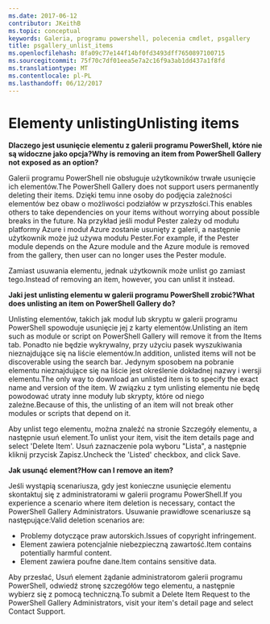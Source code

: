 ```yaml
---
ms.date: 2017-06-12
contributor: JKeithB
ms.topic: conceptual
keywords: Galeria, programu powershell, polecenia cmdlet, psgallery
title: psgallery_unlist_items
ms.openlocfilehash: 8fa09c77e144f14bf0fd3493dff7650897100715
ms.sourcegitcommit: 75f70c7df01eea5e7a2c16f9a3ab1dd437a1f8fd
ms.translationtype: MT
ms.contentlocale: pl-PL
ms.lasthandoff: 06/12/2017
---
```

# <a name="unlisting-items"></a><span data-ttu-id="d34d9-103">Elementy unlisting</span><span class="sxs-lookup"><span data-stu-id="d34d9-103">Unlisting items</span></span>

<span data-ttu-id="d34d9-104">**Dlaczego jest usunięcie elementu z galerii programu PowerShell, które nie są widoczne jako opcja?**</span><span class="sxs-lookup"><span data-stu-id="d34d9-104">**Why is removing an item from PowerShell Gallery not exposed as an option?**</span></span>

<span data-ttu-id="d34d9-105">Galerii programu PowerShell nie obsługuje użytkowników trwałe usunięcie ich elementów.</span><span class="sxs-lookup"><span data-stu-id="d34d9-105">The PowerShell Gallery does not support users permanently deleting their items.</span></span> <span data-ttu-id="d34d9-106">Dzięki temu inne osoby do podjęcia zależności elementów bez obaw o możliwości podziałów w przyszłości.</span><span class="sxs-lookup"><span data-stu-id="d34d9-106">This enables others to take dependencies on your items without worrying about possible breaks in the future.</span></span> <span data-ttu-id="d34d9-107">Na przykład jeśli moduł Pester zależy od modułu platformy Azure i moduł Azure zostanie usunięty z galerii, a następnie użytkownik może już używa modułu Pester.</span><span class="sxs-lookup"><span data-stu-id="d34d9-107">For example, if the Pester module depends on the Azure module and the Azure module is removed from the gallery, then user can no longer uses the Pester module.</span></span>

<span data-ttu-id="d34d9-108">Zamiast usuwania elementu, jednak użytkownik może unlist go zamiast tego.</span><span class="sxs-lookup"><span data-stu-id="d34d9-108">Instead of removing an item, however, you can unlist it instead.</span></span>

<span data-ttu-id="d34d9-109">**Jaki jest unlisting elementu w galerii programu PowerShell zrobić?**</span><span class="sxs-lookup"><span data-stu-id="d34d9-109">**What does unlisting an item on PowerShell Gallery do?**</span></span>

<span data-ttu-id="d34d9-110">Unlisting elementów, takich jak moduł lub skryptu w galerii programu PowerShell spowoduje usunięcie jej z karty elementów.</span><span class="sxs-lookup"><span data-stu-id="d34d9-110">Unlisting an item such as module or script on PowerShell Gallery will remove it from the Items tab.</span></span>
<span data-ttu-id="d34d9-111">Ponadto nie będzie wykrywalny, przy użyciu pasek wyszukiwania nieznajdujące się na liście elementów.</span><span class="sxs-lookup"><span data-stu-id="d34d9-111">In addition, unlisted items will not be discoverable using the search bar.</span></span>
<span data-ttu-id="d34d9-112">Jedynym sposobem na pobranie elementu nieznajdujące się na liście jest określenie dokładnej nazwy i wersji elementu.</span><span class="sxs-lookup"><span data-stu-id="d34d9-112">The only way to download an unlisted item is to specify the exact name and version of the item.</span></span>
<span data-ttu-id="d34d9-113">W związku z tym unlisting elementu nie będę powodować utraty inne moduły lub skrypty, które od niego zależne.</span><span class="sxs-lookup"><span data-stu-id="d34d9-113">Because of this, the unlisting of an item will not break other modules or scripts that depend on it.</span></span>

<span data-ttu-id="d34d9-114">Aby unlist tego elementu, można znaleźć na stronie Szczegóły elementu, a następnie usuń element.</span><span class="sxs-lookup"><span data-stu-id="d34d9-114">To unlist your item, visit the item details page and select 'Delete Item'.</span></span> <span data-ttu-id="d34d9-115">Usuń zaznaczenie pola wyboru "Lista", a następnie kliknij przycisk Zapisz.</span><span class="sxs-lookup"><span data-stu-id="d34d9-115">Uncheck the 'Listed' checkbox, and click Save.</span></span>

<span data-ttu-id="d34d9-116">**Jak usunąć element?**</span><span class="sxs-lookup"><span data-stu-id="d34d9-116">**How can I remove an item?**</span></span>

<span data-ttu-id="d34d9-117">Jeśli wystąpią scenariusza, gdy jest konieczne usunięcie elementu skontaktuj się z administratorami w galerii programu PowerShell.</span><span class="sxs-lookup"><span data-stu-id="d34d9-117">If you experience a scenario where item deletion is necessary, contact the PowerShell Gallery Administrators.</span></span>
<span data-ttu-id="d34d9-118">Usuwanie prawidłowe scenariusze są następujące:</span><span class="sxs-lookup"><span data-stu-id="d34d9-118">Valid deletion scenarios are:</span></span>
- <span data-ttu-id="d34d9-119">Problemy dotyczące praw autorskich.</span><span class="sxs-lookup"><span data-stu-id="d34d9-119">Issues of copyright infringement.</span></span>
- <span data-ttu-id="d34d9-120">Element zawiera potencjalnie niebezpieczną zawartość.</span><span class="sxs-lookup"><span data-stu-id="d34d9-120">Item contains potentially harmful content.</span></span>
- <span data-ttu-id="d34d9-121">Element zawiera poufne dane.</span><span class="sxs-lookup"><span data-stu-id="d34d9-121">Item contains sensitive data.</span></span>

<span data-ttu-id="d34d9-122">Aby przesłać, Usuń element żądanie administratorom galerii programu PowerShell, odwiedź stronę szczegółów tego elementu, a następnie wybierz się z pomocą techniczną.</span><span class="sxs-lookup"><span data-stu-id="d34d9-122">To submit a Delete Item Request to the PowerShell Gallery Administrators, visit your item's detail page and select Contact Support.</span></span>  


